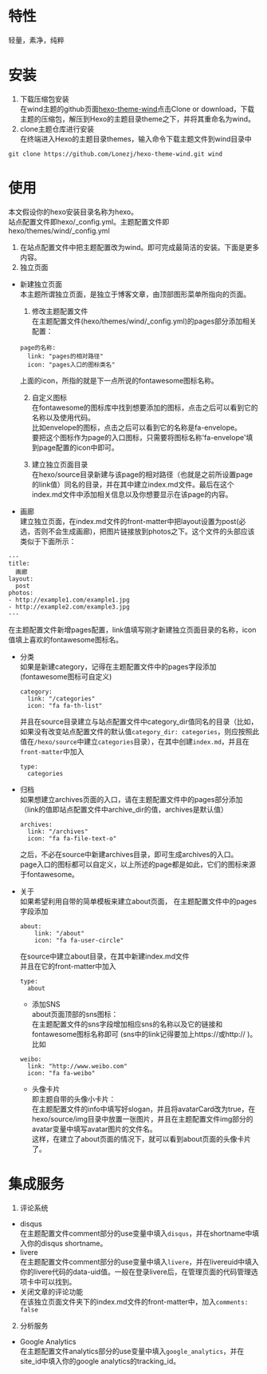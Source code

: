 # 特性
轻量，素净，纯粹

# 安装
1. 下载压缩包安装  
在wind主题的github页面[hexo-theme-wind](https://github.com/Lonezj/hexo-theme-wind)点击Clone or download，下载主题的压缩包，解压到Hexo的主题目录theme之下，并将其重命名为wind。  
2. clone主题仓库进行安装   
在终端进入Hexo的主题目录themes，输入命令下载主题文件到wind目录中  
```
git clone https://github.com/Lonezj/hexo-theme-wind.git wind
```

# 使用
本文假设你的hexo安装目录名称为hexo。  
站点配置文件即hexo/_config.yml。主题配置文件即hexo/themes/wind/_config.yml
1. 在站点配置文件中把主题配置改为wind。即可完成最简洁的安装。下面是更多内容。
2. 独立页面  
  - 新建独立页面  
    本主题所谓独立页面，是独立于博客文章，由顶部图形菜单所指向的页面。 
    1. 修改主题配置文件  
    在主题配置文件(hexo/themes/wind/_config.yml)的pages部分添加相关配置：  
    ```
    page的名称:  
      link: "pages的相对路径"  
      icon: "pages入口的图标类名"
    ```
    上面的icon，所指的就是下一点所说的fontawesome图标名称。  

    2. 自定义图标  
    在fontawesome的图标库中找到想要添加的图标，点击之后可以看到它的名称以及使用代码。  
    比如envelope的图标，点击之后可以看到它的名称是fa-envelope。  
    要把这个图标作为page的入口图标，只需要将图标名称'fa-envelope'填到page配置的icon中即可。  

    3. 建立独立页面目录  
    在hexo/source目录新建与该page的相对路径（也就是之前所设置page的link值）同名的目录，并在其中建立index.md文件。最后在这个index.md文件中添加相关信息以及你想要显示在该page的内容。  

  - 画廊  
  建立独立页面，在index.md文件的front-matter中把layout设置为post(必选，否则不会生成画廊)，把图片链接放到photos之下。这个文件的头部应该类似于下面所示：  
  ```
  ---
  title:
    画廊
  layout: 
    post
  photos:
  - http://example1.com/example1.jpg
  - http://example2.com/example3.jpg
---
```  
  在主题配置文件新增pages配置，link值填写刚才新建独立页面目录的名称，icon值填上喜欢的fontawesome图标名。  

  - 分类  
    如果是新建category，记得在主题配置文件中的pages字段添加(fontawesome图标可自定义)  
    ```
    category:
      link: "/categories"
      icon: "fa fa-th-list"
    ```  
    并且在source目录建立与站点配置文件中category_dir值同名的目录（比如，如果没有改变站点配置文件的默认值`category_dir: categories`，则应按照此值在`/hexo/source`中建立`categories`目录），在其中创建`index.md`，并且在`front-matter`中加入  
    ```
    type:
      categories
    ```  

  - 归档  
    如果想建立archives页面的入口，请在主题配置文件中的pages部分添加  （link的值即站点配置文件中archive_dir的值，archives是默认值）  
    ```
    archives:
      link: "/archives"
      icon: "fa fa-file-text-o"
    ```  
    之后，不必在source中新建archives目录，即可生成archives的入口。  
    page入口的图标都可以自定义，以上所述的page都是如此，它们的图标来源于fontawesome。  

  - 关于  
    如果希望利用自带的简单模板来建立about页面，
    在主题配置文件中的pages字段添加　　
    ```  
    about:
        link: "/about"
        icon: "fa fa-user-circle"
    ```  
    在source中建立about目录，在其中新建index.md文件  
    并且在它的front-matter中加入  
    ```
    type:
      about
    ```  

    + 添加SNS  
    about页面顶部的sns图标：  
    在主题配置文件的sns字段增加相应sns的名称以及它的链接和fontawesome图标名称即可 (sns中的link记得要加上https://或http:// )。   
    比如  
    ```
    weibo:   
      link: "http://www.weibo.com"
      icon: "fa fa-weibo"
    ```   

    + 头像卡片  
    即主题自带的头像小卡片：  
    在主题配置文件的info中填写好slogan，并且将avatarCard改为true，在hexo/source/img目录中放置一张图片，并且在主题配置文件img部分的avatar变量中填写avatar图片的文件名。　   
    这样，在建立了about页面的情况下，就可以看到about页面的头像卡片了。  

# 集成服务
1. 评论系统  
  - disqus  
在主题配置文件comment部分的use变量中填入`disqus`，并在shortname中填入你的disqus shortname。  
  - livere  
在主题配置文件comment部分的use变量中填入`livere`，并在livereuid中填入你的livere代码的data-uid值。一般在登录livere后，在管理页面的代码管理选项卡中可以找到。
  - 关闭文章的评论功能  
在该独立页面文件夹下的index.md文件的front-matter中，加入`comments:  false`

2. 分析服务  
  - Google Analytics  
  在主题配置文件analytics部分的use变量中填入`google_analytics`，并在site_id中填入你的google analytics的tracking_id。
